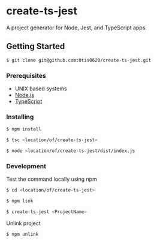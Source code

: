 # create-ts-jest

A project generator for Node, Jest, and TypeScript apps.

## Getting Started

```bash
$ git clone git@github.com:Otis0620/create-ts-jest.git
```

### Prerequisites

- UNIX based systems
- [Node.js](https://nodejs.org/en/)
- [TypeScript](https://www.typescriptlang.org/index.html#download-links)

### Installing

```bash
$ npm install
```

```bash
$ tsc <location/of/create-ts-jest>
```

```bash
$ node <location/of/create-ts-jest/dist/index.js
```

### Development

Test the command locally using npm

```bash
$ cd <location/of/create-ts-jest>
```

```bash
$ npm link
```

```bash
$ create-ts-jest <ProjectName>
```

Unlink project

```bash
$ npm unlink
```
